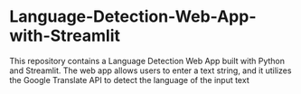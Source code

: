 # Language-Detection-Web-App-with-Streamlit
This repository contains a Language Detection Web App built with Python and Streamlit. The web app allows users to enter a text string, and it utilizes the Google Translate API to detect the language of the input text
